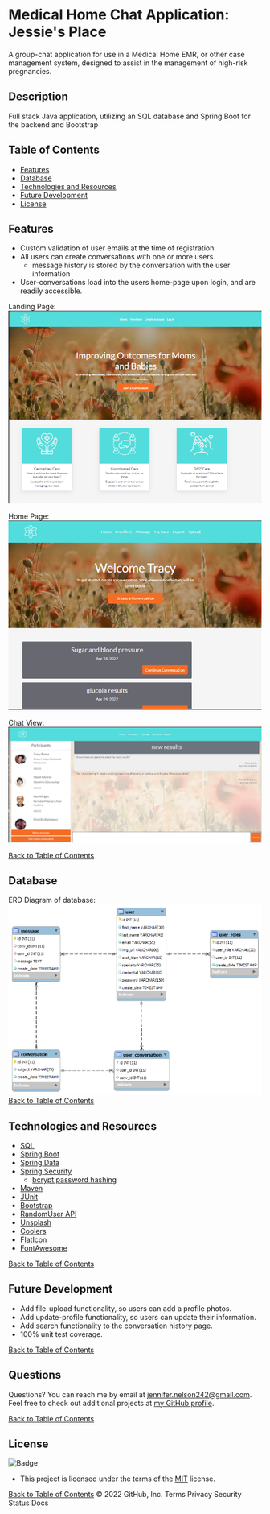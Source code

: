 # Medical Home Chat Application: Jessie's Place

A group-chat application for use in a Medical Home EMR, or other case management system, designed to assist in the management of high-risk pregnancies.

## Description
Full stack Java application, utilizing an SQL database and Spring Boot for the backend and Bootstrap

## Table of Contents
- [Features](#Features)
- [Database](#Database)
- [Technologies and Resources](#Technologies-and-Resources)
- [Future Development](#Future-Development)
- [License](#License)


## Features
* Custom validation of user emails at the time of registration.
* All users can create conversations with one or more users.
  * message history is stored by the conversation with the user information
* User-conversations load into the users home-page upon login, and are readily accessible.

Landing Page:
![landing](pub/images/landing.png)

Home Page:
![home page](pub/images/home.png)

Chat View:
![message room](pub/images/messageroom.png)

[Back to Table of Contents](#table-of-contents)

## Database
ERD Diagram of database:
![ERD Diagram](pub/images/ERD-Diagram.png)
[Back to Table of Contents](#table-of-contents)

## Technologies and Resources
* [SQL](https://www.techonthenet.com/sql/index.php) 
* [Spring Boot](https://spring.io/projects/spring-boot)
* [Spring Data](https://spring.io/projects/spring-data)
* [Spring Security](https://spring.io/projects/spring-security)
  * [bcrypt password hashing](https://www.baeldung.com/spring-security-registration-password-encoding-bcrypt)
* [Maven](https://maven.apache.org/)
* [JUnit](https://junit.org/junit5/)
* [Bootstrap](https://getbootstrap.com/docs/5.0/getting-started/introduction/)
* [RandomUser API](https://randomuser.me/)
* [Unsplash](https://unsplash.com/)
* [Coolers](https://coolors.co/)
* [FlatIcon](https://www.flaticon.com/)
* [FontAwesome](https://fontawesome.com/icons)

[Back to Table of Contents](#table-of-contents)

## Future Development

* Add file-upload functionality, so users can add a profile photos.
* Add update-profile functionality, so users can update their information.
* Add search functionality to the conversation history page.
* 100% unit test coverage.



[Back to Table of Contents](#table-of-contents)

## Questions

Questions? You can reach me by email at jennifer.nelson242@gmail.com. Feel free to check out additional projects at [my GitHub profile](https://github.com/jnel-221).

[Back to Table of Contents](#table-of-contents)

## License 

![Badge](https://img.shields.io/badge/license-MIT-green.svg)
* This project is licensed under the terms of the [MIT](./LICENSE) license.

[Back to Table of Contents](#table-of-contents)
© 2022 GitHub, Inc.
Terms
Privacy
Security
Status
Docs
